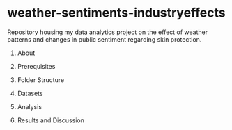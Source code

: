 # weather-sentiments-industryeffects
Repository housing my data analytics project on the effect of weather patterns and changes in public sentiment regarding skin protection.

1. About

2. Prerequisites

3. Folder Structure

4. Datasets

5. Analysis

6. Results and Discussion
